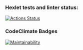 ### Hexlet tests and linter status:
[![Actions Status](https://github.com/zainutdinov/python-project-49/actions/workflows/hexlet-check.yml/badge.svg)](https://github.com/zainutdinov/python-project-49/actions)

### CodeClimate Badges
[![Maintainability](https://api.codeclimate.com/v1/badges/ed9c40c9e61ca711284f/maintainability)](https://codeclimate.com/github/zainutdinov/python-project-49/maintainability)